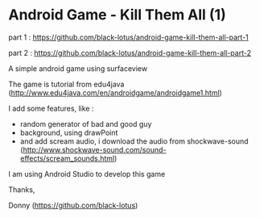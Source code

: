Android Game - Kill Them All (1)
================================

part 1 : https://github.com/black-lotus/android-game-kill-them-all-part-1

part 2 : https://github.com/black-lotus/android-game-kill-them-all-part-2

A simple android game using surfaceview

The game is tutorial from edu4java (http://www.edu4java.com/en/androidgame/androidgame1.html)

I add some features, like :
- random generator of bad and good guy
- background, using drawPoint
- and add scream audio, i download the audio from shockwave-sound (http://www.shockwave-sound.com/sound-effects/scream_sounds.html) 


I am using Android Studio to develop this game


Thanks, 

Donny (https://github.com/black-lotus)
